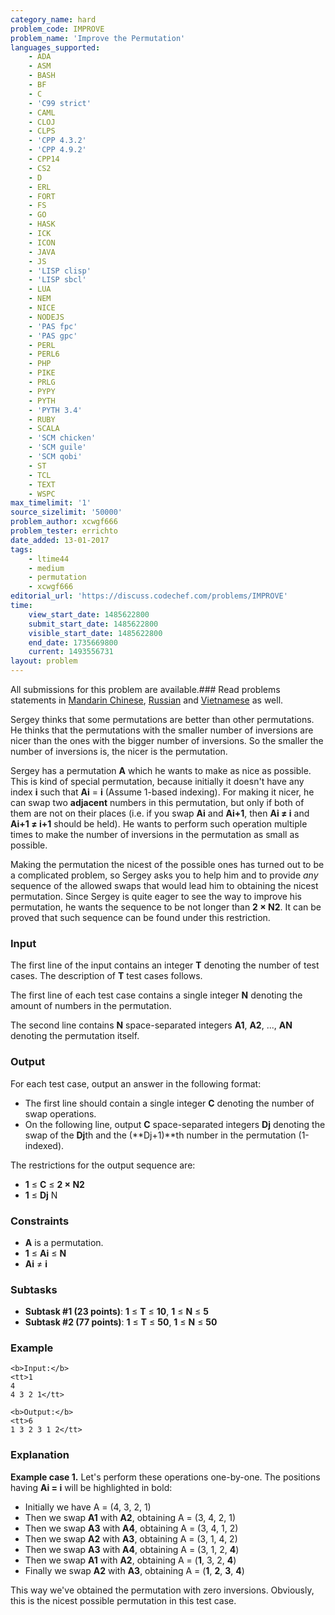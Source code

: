 ```yaml
---
category_name: hard
problem_code: IMPROVE
problem_name: 'Improve the Permutation'
languages_supported:
    - ADA
    - ASM
    - BASH
    - BF
    - C
    - 'C99 strict'
    - CAML
    - CLOJ
    - CLPS
    - 'CPP 4.3.2'
    - 'CPP 4.9.2'
    - CPP14
    - CS2
    - D
    - ERL
    - FORT
    - FS
    - GO
    - HASK
    - ICK
    - ICON
    - JAVA
    - JS
    - 'LISP clisp'
    - 'LISP sbcl'
    - LUA
    - NEM
    - NICE
    - NODEJS
    - 'PAS fpc'
    - 'PAS gpc'
    - PERL
    - PERL6
    - PHP
    - PIKE
    - PRLG
    - PYPY
    - PYTH
    - 'PYTH 3.4'
    - RUBY
    - SCALA
    - 'SCM chicken'
    - 'SCM guile'
    - 'SCM qobi'
    - ST
    - TCL
    - TEXT
    - WSPC
max_timelimit: '1'
source_sizelimit: '50000'
problem_author: xcwgf666
problem_tester: errichto
date_added: 13-01-2017
tags:
    - ltime44
    - medium
    - permutation
    - xcwgf666
editorial_url: 'https://discuss.codechef.com/problems/IMPROVE'
time:
    view_start_date: 1485622800
    submit_start_date: 1485622800
    visible_start_date: 1485622800
    end_date: 1735669800
    current: 1493556731
layout: problem
---
```

All submissions for this problem are available.###  Read problems statements in [Mandarin Chinese](http://www.codechef.com/download/translated/LTIME44/mandarin/IMPROVE.pdf), [Russian](http://www.codechef.com/download/translated/LTIME44/russian/IMPROVE.pdf) and [Vietnamese](http://www.codechef.com/download/translated/LTIME44/vietnamese/IMPROVE.pdf) as well.

Sergey thinks that some permutations are better than other permutations. He thinks that the permutations with the smaller number of inversions are nicer than the ones with the bigger number of inversions. So the smaller the number of inversions is, the nicer is the permutation.

Sergey has a permutation **A** which he wants to make as nice as possible. This is kind of special permutation, because initially it doesn't have any index **i** such that **Ai** = **i** (Assume 1-based indexing). For making it nicer, he can swap two **adjacent** numbers in this permutation, but only if both of them are not on their places (i.e. if you swap **Ai** and **Ai+1**, then **Ai ≠ i** and **Ai+1 ≠ i+1** should be held). He wants to perform such operation multiple times to make the number of inversions in the permutation as small as possible.

Making the permutation the nicest of the possible ones has turned out to be a complicated problem, so Sergey asks you to help him and to provide _any_ sequence of the allowed swaps that would lead him to obtaining the nicest permutation. Since Sergey is quite eager to see the way to improve his permutation, he wants the sequence to be not longer than **2 × N2**. It can be proved that such sequence can be found under this restriction.

### Input

The first line of the input contains an integer **T** denoting the number of test cases. The description of **T** test cases follows.

The first line of each test case contains a single integer **N** denoting the amount of numbers in the permutation.

The second line contains **N** space-separated integers **A1**, **A2**, ..., **AN** denoting the permutation itself.

### Output

For each test case, output an answer in the following format:

- The first line should contain a single integer **C** denoting the number of swap operations.
- On the following line, output **C** space-separated integers **Dj** denoting the swap of the **Dj**th and the (**Dj+1)**th number in the permutation (1-indexed).

The restrictions for the output sequence are:

- **1** ≤ **C** ≤ **2 × N2**
- **1** ≤ **Dj** N

### Constraints

- **A** is a permutation.
- **1** ≤ **Ai** ≤ **N**
- **Ai** ≠ **i**

### Subtasks

- **Subtask #1 (23 points)**: **1** ≤ **T** ≤ **10**, **1** ≤ **N** ≤ **5**
- **Subtask #2 (77 points)**: **1** ≤ **T** ≤ **50**, **1** ≤ **N** ≤ **50**

### Example

```
<b>Input:</b>
<tt>1
4
4 3 2 1</tt>

<b>Output:</b>
<tt>6
1 3 2 3 1 2</tt>

```
### Explanation

**Example case 1.** Let's perform these operations one-by-one. The positions having **Ai = i** will be highlighted in bold:

- Initially we have A = (4, 3, 2, 1)
- Then we swap **A1** with **A2**, obtaining A = (3, 4, 2, 1)
- Then we swap **A3** with **A4**, obtaining A = (3, 4, 1, 2)
- Then we swap **A2** with **A3**, obtaining A = (3, 1, 4, 2)
- Then we swap **A3** with **A4**, obtaining A = (3, 1, 2, **4**)
- Then we swap **A1** with **A2**, obtaining A = (**1**, 3, 2, **4**)
- Finally we swap **A2** with **A3**, obtaining A = (**1**, **2**, **3**, **4**)

This way we've obtained the permutation with zero inversions. Obviously, this is the nicest possible permutation in this test case.